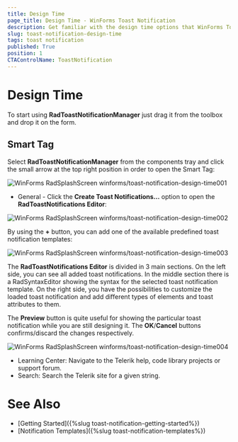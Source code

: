 ```yaml
---
title: Design Time
page_title: Design Time - WinForms Toast Notification
description: Get familiar with the design time options that WinForms ToastNotificationManager offers.  
slug: toast-notification-design-time
tags: toast notification
published: True
position: 1 
CTAControlName: ToastNotification
---
```


# Design Time  

To start using **RadToastNotificationManager** just drag it from the toolbox and drop it on the form.
 
## Smart Tag

Select **RadToastNotificationManager** from the components tray and click the small arrow at the top right position in order to open the Smart Tag:

![WinForms RadSplashScreen winforms/toast-notification-design-time001](images/toast-notification-design-time001.png) 

* General - Click the **Create Toast Notifications...** option to open the **RadToastNotifications Editor**:

![WinForms RadSplashScreen winforms/toast-notification-design-time002](images/toast-notification-design-time002.png) 

By using the **+** button, you can add one of the available predefined toast notification templates:

![WinForms RadSplashScreen winforms/toast-notification-design-time003](images/toast-notification-design-time003.png) 

The **RadToastNotifications Editor** is divided in 3 main sections. On the left side, you can see all added toast notifications. In the middle section there is a RadSyntaxEditor showing the syntax for the selected toast notification template. On the right side, you have the possibilities to customize the loaded toast notification and add different types of elements and toast attributes to them.

The **Preview** button is quite useful for showing the particular toast notification while you are still designing it. The **OK**/**Cancel** buttons confirms/discard the changes respectively. 

![WinForms RadSplashScreen winforms/toast-notification-design-time004](images/toast-notification-design-time004.png) 

* Learning Center: Navigate to the Telerik help, code library projects or support forum.
* Search: Search the Telerik site for a given string.
 

# See Also

* [Getting Started]({%slug toast-notification-getting-started%})
* [Notification Templates]({%slug toast-notification-templates%})
 
        
